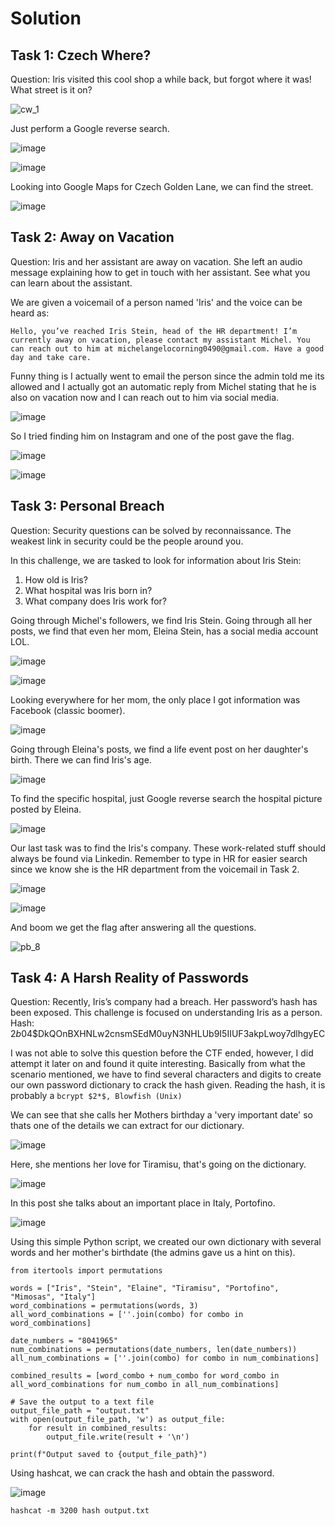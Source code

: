 # Solution
## Task 1: Czech Where?
Question: Iris visited this cool shop a while back, but forgot where it was! What street is it on?

![cw_1](https://github.com/warlocksmurf/ctftime-writeups/assets/121353711/8df8d357-7dec-4d4b-9232-d7e54a64607b)

Just perform a Google reverse search.

![image](https://github.com/warlocksmurf/ctftime-writeups/assets/121353711/40002440-6280-46ff-9ca3-24ebaccb64d5)

![image](https://github.com/warlocksmurf/ctftime-writeups/assets/121353711/851569f4-a4b3-492d-81f2-2f53fc3afb12)

Looking into Google Maps for Czech Golden Lane, we can find the street.

![image](https://github.com/warlocksmurf/ctftime-writeups/assets/121353711/cf929ac6-2d3b-4c40-b47d-6083647da853)

## Task 2: Away on Vacation
Question: Iris and her assistant are away on vacation. She left an audio message explaining how to get in touch with her assistant. See what you can learn about the assistant.

We are given a voicemail of a person named 'Iris' and the voice can be heard as:

```
Hello, you’ve reached Iris Stein, head of the HR department! I’m currently away on vacation, please contact my assistant Michel. You can reach out to him at michelangelocorning0490@gmail.com. Have a good day and take care.
```

Funny thing is I actually went to email the person since the admin told me its allowed and I actually got an automatic reply from Michel stating that he is also on vacation now and I can reach out to him via social media.

![image](https://github.com/warlocksmurf/ctftime-writeups/assets/121353711/4a8573dd-93be-4a77-8ff5-3b400035a1ae)

So I tried finding him on Instagram and one of the post gave the flag.

![image](https://github.com/warlocksmurf/ctftime-writeups/assets/121353711/bc0e1b75-2f78-4f0a-8899-e8e9d15c5dcb)

![image](https://github.com/warlocksmurf/ctftime-writeups/assets/121353711/002120aa-b0c9-454e-af2f-185b950d6989)

## Task 3: Personal Breach
Question: Security questions can be solved by reconnaissance. The weakest link in security could be the people around you.

In this challenge, we are tasked to look for information about Iris Stein:

1. How old is Iris? 
2. What hospital was Iris born in?
3. What company does Iris work for?

Going through Michel's followers, we find Iris Stein. Going through all her posts, we find that even her mom, Eleina Stein, has a social media account LOL.

![image](https://github.com/warlocksmurf/ctftime-writeups/assets/121353711/17bbbb5b-8c2c-439a-a4e6-f174091d9f8c)

![image](https://github.com/warlocksmurf/ctftime-writeups/assets/121353711/8856ca3f-2b72-41c2-beba-965acccd17db)

Looking everywhere for her mom, the only place I got information was Facebook (classic boomer).

![image](https://github.com/warlocksmurf/ctftime-writeups/assets/121353711/bd399e59-fa54-4584-8fb0-af376e6ee412)

Going through Eleina's posts, we find a life event post on her daughter's birth. There we can find Iris's age.

![image](https://github.com/warlocksmurf/ctftime-writeups/assets/121353711/221f129b-9a81-480e-b2be-b284d408f9c8)

To find the specific hospital, just Google reverse search the hospital picture posted by Eleina.

![image](https://github.com/warlocksmurf/ctftime-writeups/assets/121353711/38d2ebd4-82c9-48e7-a1e8-0fbac59c2bc3)

Our last task was to find the Iris's company. These work-related stuff should always be found via Linkedin. Remember to type in HR for easier search since we know she is the HR department from the voicemail in Task 2.

![image](https://github.com/warlocksmurf/ctftime-writeups/assets/121353711/e14588f6-0ed2-4161-a860-050b74c6837c)

![image](https://github.com/warlocksmurf/ctftime-writeups/assets/121353711/c907c927-c9ff-4f22-a256-3a8342abd770)

And boom we get the flag after answering all the questions.

![pb_8](https://github.com/warlocksmurf/ctftime-writeups/assets/121353711/9b00deec-1fa6-4a85-beac-5732df43a8d9)

## Task 4: A Harsh Reality of Passwords
Question: Recently, Iris’s company had a breach. Her password’s hash has been exposed. This challenge is focused on understanding Iris as a person. Hash: $2b$04$DkQOnBXHNLw2cnsmSEdM0uyN3NHLUb9I5IIUF3akpLwoy7dlhgyEC

I was not able to solve this question before the CTF ended, however, I did attempt it later on and found it quite interesting. 
Basically from what the scenario mentioned, we have to find several characters and digits to create our own password dictionary to crack the hash given. Reading the hash, it is probably a `bcrypt $2*$, Blowfish (Unix)`

We can see that she calls her Mothers birthday a 'very important date' so thats one of the details we can extract for our dictionary.

![image](https://github.com/warlocksmurf/ctftime-writeups/assets/121353711/7f97f295-5816-4d78-a549-21bbc59f0ef8)

Here, she mentions her love for Tiramisu, that's going on the dictionary.

![image](https://github.com/warlocksmurf/ctftime-writeups/assets/121353711/c296e532-09d2-49ce-9711-165e22b97b1f)

In this post she talks about an important place in Italy, Portofino.

![image](https://github.com/warlocksmurf/ctftime-writeups/assets/121353711/3025c3fd-ff9c-4090-9731-a36e560f6614)

Using this simple Python script, we created our own dictionary with several words and her mother's birthdate (the admins gave us a hint on this).

```
from itertools import permutations

words = ["Iris", "Stein", "Elaine", "Tiramisu", "Portofino", "Mimosas", "Italy"]
word_combinations = permutations(words, 3)
all_word_combinations = [''.join(combo) for combo in word_combinations]

date_numbers = "8041965"
num_combinations = permutations(date_numbers, len(date_numbers))
all_num_combinations = [''.join(combo) for combo in num_combinations]

combined_results = [word_combo + num_combo for word_combo in all_word_combinations for num_combo in all_num_combinations]

# Save the output to a text file
output_file_path = "output.txt"
with open(output_file_path, 'w') as output_file:
    for result in combined_results:
        output_file.write(result + '\n')

print(f"Output saved to {output_file_path}")
```

Using hashcat, we can crack the hash and obtain the password.

![image](https://github.com/warlocksmurf/ctftime-writeups/assets/121353711/e0647f2a-0078-435b-b7ce-3ab61baf08a4)


```
hashcat -m 3200 hash output.txt
```
